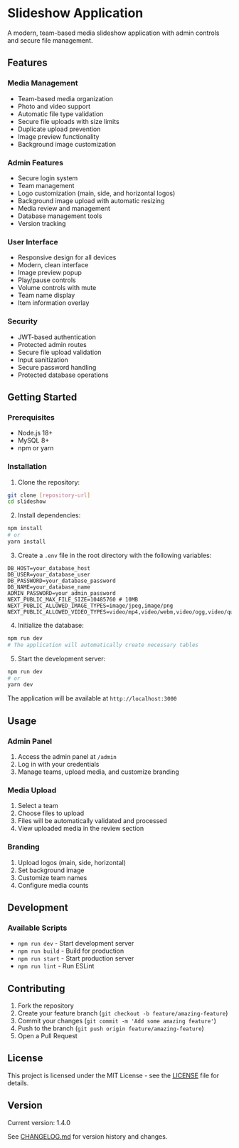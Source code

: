 # Slideshow Application

A modern, team-based media slideshow application with admin controls and secure file management.

## Features

### Media Management
- Team-based media organization
- Photo and video support
- Automatic file type validation
- Secure file uploads with size limits
- Duplicate upload prevention
- Image preview functionality
- Background image customization

### Admin Features
- Secure login system
- Team management
- Logo customization (main, side, and horizontal logos)
- Background image upload with automatic resizing
- Media review and management
- Database management tools
- Version tracking

### User Interface
- Responsive design for all devices
- Modern, clean interface
- Image preview popup
- Play/pause controls
- Volume controls with mute
- Team name display
- Item information overlay

### Security
- JWT-based authentication
- Protected admin routes
- Secure file upload validation
- Input sanitization
- Secure password handling
- Protected database operations

## Getting Started

### Prerequisites
- Node.js 18+
- MySQL 8+
- npm or yarn

### Installation

1. Clone the repository:
```bash
git clone [repository-url]
cd slideshow
```

2. Install dependencies:
```bash
npm install
# or
yarn install
```

3. Create a `.env` file in the root directory with the following variables:
```env
DB_HOST=your_database_host
DB_USER=your_database_user
DB_PASSWORD=your_database_password
DB_NAME=your_database_name
ADMIN_PASSWORD=your_admin_password
NEXT_PUBLIC_MAX_FILE_SIZE=10485760 # 10MB
NEXT_PUBLIC_ALLOWED_IMAGE_TYPES=image/jpeg,image/png
NEXT_PUBLIC_ALLOWED_VIDEO_TYPES=video/mp4,video/webm,video/ogg,video/quicktime
```

4. Initialize the database:
```bash
npm run dev
# The application will automatically create necessary tables
```

5. Start the development server:
```bash
npm run dev
# or
yarn dev
```

The application will be available at `http://localhost:3000`

## Usage

### Admin Panel
1. Access the admin panel at `/admin`
2. Log in with your credentials
3. Manage teams, upload media, and customize branding

### Media Upload
1. Select a team
2. Choose files to upload
3. Files will be automatically validated and processed
4. View uploaded media in the review section

### Branding
1. Upload logos (main, side, horizontal)
2. Set background image
3. Customize team names
4. Configure media counts

## Development

### Available Scripts
- `npm run dev` - Start development server
- `npm run build` - Build for production
- `npm run start` - Start production server
- `npm run lint` - Run ESLint

## Contributing

1. Fork the repository
2. Create your feature branch (`git checkout -b feature/amazing-feature`)
3. Commit your changes (`git commit -m 'Add some amazing feature'`)
4. Push to the branch (`git push origin feature/amazing-feature`)
5. Open a Pull Request

## License

This project is licensed under the MIT License - see the [LICENSE](LICENSE) file for details.

## Version

Current version: 1.4.0

See [CHANGELOG.md](CHANGELOG.md) for version history and changes.
